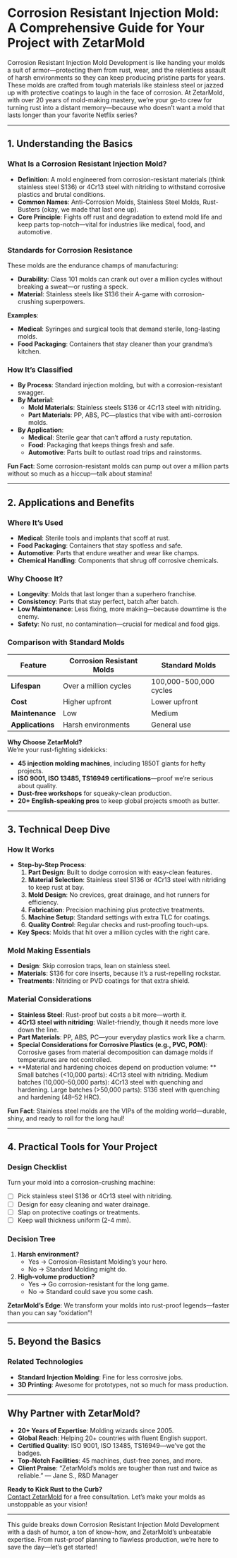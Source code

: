 # Corrosion Resistant Injection Mold: A Comprehensive Guide for Your Project with ZetarMold

Corrosion Resistant Injection Mold Development is like handing your molds a suit of armor—protecting them from rust, wear, and the relentless assault of harsh environments so they can keep producing pristine parts for years. These molds are crafted from tough materials like stainless steel or jazzed up with protective coatings to laugh in the face of corrosion. At ZetarMold, with over 20 years of mold-making mastery, we’re your go-to crew for turning rust into a distant memory—because who doesn’t want a mold that lasts longer than your favorite Netflix series?

---

## 1. Understanding the Basics

### What Is a Corrosion Resistant Injection Mold?

- **Definition**: A mold engineered from corrosion-resistant materials (think stainless steel S136) or 4Cr13 steel with nitriding to withstand corrosive plastics and brutal conditions.
- **Common Names**: Anti-Corrosion Molds, Stainless Steel Molds, Rust-Busters (okay, we made that last one up).
- **Core Principle**: Fights off rust and degradation to extend mold life and keep parts top-notch—vital for industries like medical, food, and automotive.

### Standards for Corrosion Resistance

These molds are the endurance champs of manufacturing:

- **Durability**: Class 101 molds can crank out over a million cycles without breaking a sweat—or rusting a speck.
- **Material**: Stainless steels like S136 their A-game with corrosion-crushing superpowers.

**Examples**:

- **Medical**: Syringes and surgical tools that demand sterile, long-lasting molds.
- **Food Packaging**: Containers that stay cleaner than your grandma’s kitchen.

### How It’s Classified

- **By Process**: Standard injection molding, but with a corrosion-resistant swagger.
- **By Material**:
  - **Mold Materials**: Stainless steels S136 or 4Cr13 steel with nitriding.
  - **Part Materials**: PP, ABS, PC—plastics that vibe with anti-corrosion molds.
- **By Application**:
  - **Medical**: Sterile gear that can’t afford a rusty reputation.
  - **Food**: Packaging that keeps things fresh and safe.
  - **Automotive**: Parts built to outlast road trips and rainstorms.

**Fun Fact**: Some corrosion-resistant molds can pump out over a million parts without so much as a hiccup—talk about stamina!

---

## 2. Applications and Benefits

### Where It’s Used

- **Medical**: Sterile tools and implants that scoff at rust.
- **Food Packaging**: Containers that stay spotless and safe.
- **Automotive**: Parts that endure weather and wear like champs.
- **Chemical Handling**: Components that shrug off corrosive chemicals.

### Why Choose It?

- **Longevity**: Molds that last longer than a superhero franchise.
- **Consistency**: Parts that stay perfect, batch after batch.
- **Low Maintenance**: Less fixing, more making—because downtime is the enemy.
- **Safety**: No rust, no contamination—crucial for medical and food gigs.

### Comparison with Standard Molds

| Feature          | Corrosion Resistant Molds | Standard Molds         |
| ---------------- | ------------------------- | ---------------------- |
| **Lifespan**     | Over a million cycles     | 100,000-500,000 cycles |
| **Cost**         | Higher upfront            | Lower upfront          |
| **Maintenance**  | Low                       | Medium                 |
| **Applications** | Harsh environments        | General use            |

**Why Choose ZetarMold?**  
We’re your rust-fighting sidekicks:

- **45 injection molding machines**, including 1850T giants for hefty projects.
- **ISO 9001, ISO 13485, TS16949 certifications**—proof we’re serious about quality.
- **Dust-free workshops** for squeaky-clean production.
- **20+ English-speaking pros** to keep global projects smooth as butter.

---

## 3. Technical Deep Dive

### How It Works

- **Step-by-Step Process**:
  1. **Part Design**: Built to dodge corrosion with easy-clean features.
  2. **Material Selection**: Stainless steel S136 or 4Cr13 steel with nitriding to keep rust at bay.
  3. **Mold Design**: No crevices, great drainage, and hot runners for efficiency.
  4. **Fabrication**: Precision machining plus protective treatments.
  5. **Machine Setup**: Standard settings with extra TLC for coatings.
  6. **Quality Control**: Regular checks and rust-proofing touch-ups.
- **Key Specs**: Molds that hit over a million cycles with the right care.

### Mold Making Essentials

- **Design**: Skip corrosion traps, lean on stainless steel.
- **Materials**: S136 for core inserts, because it’s a rust-repelling rockstar.
- **Treatments**: Nitriding or PVD coatings for that extra shield.

### Material Considerations

- **Stainless Steel**: Rust-proof but costs a bit more—worth it.
- **4Cr13 steel with nitriding**: Wallet-friendly, though it needs more love down the line.
- **Part Materials**: PP, ABS, PC—your everyday plastics work like a charm.
- **Special Considerations for Corrosive Plastics (e.g., PVC, POM)**:
  Corrosive gases from material decomposition can damage molds if temperatures are not controlled.
- **Material and hardening choices depend on production volume:
  **
  Small batches (<10,000 parts): 4Cr13 steel with nitriding.
  Medium batches (10,000–50,000 parts): 4Cr13 steel with quenching and hardening.
  Large batches (>50,000 parts): S136 steel with quenching and hardening (48–52 HRC).

**Fun Fact**: Stainless steel molds are the VIPs of the molding world—durable, shiny, and ready to roll for the long haul!

---

## 4. Practical Tools for Your Project

### Design Checklist

Turn your mold into a corrosion-crushing machine:

- [ ] Pick stainless steel S136 or 4Cr13 steel with nitriding.
- [ ] Design for easy cleaning and water drainage.
- [ ] Slap on protective coatings or treatments.
- [ ] Keep wall thickness uniform (2-4 mm).

### Decision Tree

1. **Harsh environment?**
   - Yes → Corrosion-Resistant Molding’s your hero.
   - No → Standard Molding might do.
2. **High-volume production?**
   - Yes → Go corrosion-resistant for the long game.
   - No → Standard could save you some cash.

**ZetarMold’s Edge**: We transform your molds into rust-proof legends—faster than you can say “oxidation”!

---

## 5. Beyond the Basics

### Related Technologies

- **Standard Injection Molding**: Fine for less corrosive jobs.
- **3D Printing**: Awesome for prototypes, not so much for mass production.

---

## Why Partner with ZetarMold?

- **20+ Years of Expertise**: Molding wizards since 2005.
- **Global Reach**: Helping 20+ countries with fluent English support.
- **Certified Quality**: ISO 9001, ISO 13485, TS16949—we’ve got the badges.
- **Top-Notch Facilities**: 45 machines, dust-free zones, and more.
- **Client Praise**: “ZetarMold’s molds are tougher than rust and twice as reliable.” — Jane S., R&D Manager

**Ready to Kick Rust to the Curb?**  
[Contact ZetarMold](#) for a free consultation. Let’s make your molds as unstoppable as your vision!

---

This guide breaks down Corrosion Resistant Injection Mold Development with a dash of humor, a ton of know-how, and ZetarMold’s unbeatable expertise. From rust-proof planning to flawless production, we’re here to save the day—let’s get started!
